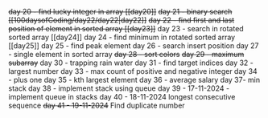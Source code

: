
~~day 20 - find lucky integer in array [[day20]]~~ 
~~day 21 - binary search [[100daysofCoding/day22/day22|day22]]~~
~~day 22 - find first and last position of element in sorted array [[day23]]~~
day 23 - search in rotated sorted array [[day24]]
day 24 - find minimum in rotated sorted array [[day25]]
day 25 - find peak element 
day 26 - search insert position 
day 27 - single element in sorted array
~~day 28 - sort colors~~
~~day 29 - maximum subarray~~
day 30 - trapping rain water
day 31 - find target indices 
day 32 - largest number
day 33 - max count of positive and negative integer
day 34 - plus one
day 35 - kth largest element
day 36 - average salary
day 37- min stack
day 38 - implement stack using queue
day 39 - 17-11-2024 - implement queue in stacks
day 40 - 18-11-2024 longest consecutive sequence
~~day 41 - 19-11-2024~~ Find duplicate number

